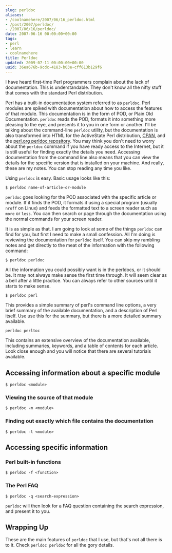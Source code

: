 ```yaml
---
slug: perldoc
aliases:
- /coolnamehere/2007/06/16_perldoc.html
- /post/2007/perldoc/
- /2007/06/16/perldoc/
date: 2007-06-16 00:00:00+00:00
tags:
- perl
- learn
- coolnamehere
title: Perldoc
updated: 2009-07-11 00:00:00+00:00
uuid: 36ea676b-9cdc-4183-b03e-cff613b129f6
---
```

I have heard first-time Perl programmers complain about the lack of documentation. 
This is understandable. They don't know all the nifty stuff that comes with the 
standard Perl distribution. 
<!-- TEASER_END -->

Perl has a built-in documentation system referred to as `perldoc`. Perl modules 
are spiked with documentation about how to access the features of that module. 
This documentation is in the form of POD, or Plain Old Documentation. `perldoc` 
reads the POD, formats it into something more pleasing to the eye, and presents 
it to you in one form or another. I'll be talking about the command-line `perldoc` 
utility, but the documentation is also transformed into HTML for the ActiveState 
Perl distribution, [CPAN](http://cpan.org/), and the [perl.org perldoc 
repository](http://perldoc.perl.org/). You may think you don't need to worry about 
the `perldoc` command if you have ready access to the Internet, but it is still 
useful for finding exactly the details you need. Accessing documentation from 
the command line also means that you can view the details for the specific version 
that is installed on your machine. And really, these are my notes. You can stop 
reading any time you like.

Using `perldoc` is easy. Basic usage looks like this:

    $ perldoc name-of-article-or-module

`perldoc` goes looking for the POD associated with the specific article or 
module. If it finds the POD, it formats it using a special program (usually 
`nroff` on Linux) and feeds the formatted text to a screen reader such as 
`more` or `less`. You can then search or page through the documentation using 
the normal commands for your screen reader.

It is as simple as that. I am going to look at some of the things `perldoc` can
find for you, but first I need to make a small confession. All I'm doing is reviewing
the documentation for `perldoc` itself. You can skip my rambling notes and get
directly to the meat of the information with the following command:

    $ perldoc perldoc

All the information you could possibly want is in the perldocs, or it should be.
It may not always make sense the first time through. It will seem clear as a bell
after a little practice. You can always refer to other sources until it starts to
make sense.

    $ perldoc perl

This provides a simple summary of perl's command line options, a very brief summary 
of the available documentation, and a description of Perl itself. Use use this 
for the summary, but there is a more detailed summary available.

    perldoc perltoc

This contains an extensive overview of the documentation available, including 
summaries, keywords, and a table of contents for each article. Look close enough 
and you will notice that there are several tutorials available.

## Accessing information about a specific module

    $ perldoc <module>

### Viewing the source of that module

    $ perldoc -m <module>

### Finding out exactly which file contains the documentation

    $ perldoc -l <module>

## Accessing specific information

### Perl built-in functions

    $ perldoc -f <function>

### The Perl FAQ

    $ perldoc -q <search-expression>

`perldoc` will then look for a FAQ question containing the search expression, and 
present it to you.

## Wrapping Up

These are the main features of `perldoc` that I use, but that's not all there is 
to it. Check `perldoc perldoc` for all the gory details.